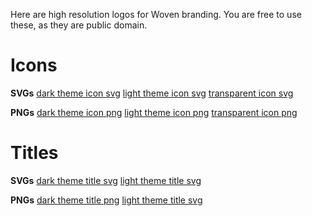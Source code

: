 Here are high resolution logos for Woven branding. You are free to use these, as they are public domain.

# Icons 

**SVGs**
[dark theme icon svg](assets/img/dark-icon.svg) [light theme icon svg](assets/img/light-icon.svg) [transparent icon svg](assets/img/transparent-icon.svg)

**PNGs**
[dark theme icon png](assets/img/dark-icon.png) [light theme icon png](assets/img/light-icon.png) [transparent icon png](assets/img/transparent-icon.png)

# Titles

**SVGs**
[dark theme title svg](assets/img/dark-title.svg) [light theme title svg](assets/img/light-title.svg)

**PNGs**
[dark theme title png](assets/img/dark-title.png) [light theme title svg](assets/img/light-title.png)

